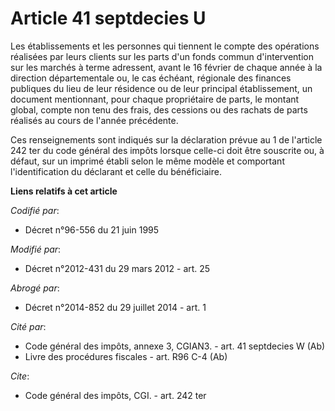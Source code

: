 # Article 41 septdecies U

Les établissements et les personnes qui tiennent le compte des opérations réalisées par leurs clients sur les parts d'un
fonds commun d'intervention sur les marchés à terme adressent, avant le 16 février de chaque année à la direction
départementale ou, le cas échéant, régionale des finances publiques du lieu de leur résidence ou de leur principal
établissement, un document mentionnant, pour chaque propriétaire de parts, le montant global, compte non tenu des frais, des
cessions ou des rachats de parts réalisés au cours de l'année précédente. 

Ces renseignements sont indiqués sur la déclaration prévue au 1 de l'article 242 ter du code général des impôts lorsque
celle-ci doit être souscrite ou, à défaut, sur un imprimé établi selon le même modèle et comportant l'identification du
déclarant et celle du bénéficiaire.

**Liens relatifs à cet article**

_Codifié par_:

  - Décret n°96-556 du 21 juin 1995

_Modifié par_:

  - Décret n°2012-431  du 29 mars 2012 - art. 25

_Abrogé par_:

  - Décret n°2014-852 du 29 juillet 2014 - art. 1

_Cité par_:

  - Code général des impôts, annexe 3, CGIAN3. - art. 41 septdecies W (Ab)
  - Livre des procédures fiscales - art. R96 C-4 (Ab)

_Cite_:

  - Code général des impôts, CGI. - art. 242 ter
